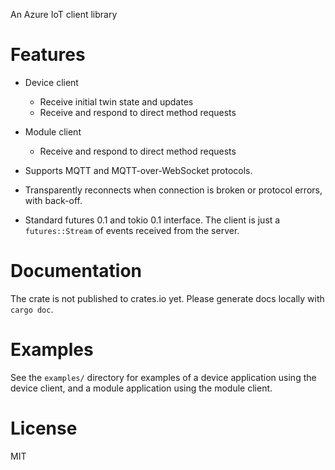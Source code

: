An Azure IoT client library


# Features

- Device client
	- Receive initial twin state and updates
	- Receive and respond to direct method requests

- Module client
	- Receive and respond to direct method requests

- Supports MQTT and MQTT-over-WebSocket protocols.

- Transparently reconnects when connection is broken or protocol errors, with back-off.

- Standard futures 0.1 and tokio 0.1 interface. The client is just a `futures::Stream` of events received from the server.


# Documentation

The crate is not published to crates.io yet. Please generate docs locally with `cargo doc`.


# Examples

See the `examples/` directory for examples of a device application using the device client, and a module application using the module client.


# License

MIT
